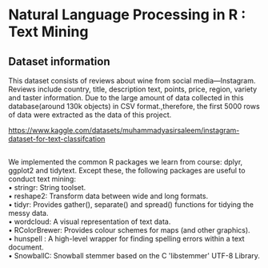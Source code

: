 # Natural Language Processing in R : Text Mining
## Dataset information
This dataset consists of reviews about wine from social media—Instagram. Reviews include country, title, description text, points, price, region, variety and taster information. Due to the large amount of data collected in this database(around 130k objects) in CSV format.,therefore, the first 5000 rows of data were extracted as the data of this project. 

https://www.kaggle.com/datasets/muhammadyasirsaleem/instagram-dataset-for-text-classifcation

##
We implemented the common R packages we learn from course: dplyr, ggplot2 and tidytext. Except these, the following packages are useful to conduct text mining:   
•	stringr: String toolset.  
•	reshape2: Transform data between wide and long formats.  
•	tidyr: Provides gather(), separate() and spread() functions for tidying the messy data.  
•	wordcloud: A visual representation of text data.  
•	RColorBrewer: Provides colour schemes for maps (and other graphics).  
•	hunspell : A high-level wrapper for finding spelling errors within a text document.  
•	SnowballC: Snowball stemmer based on the C 'libstemmer' UTF-8 Library.  
